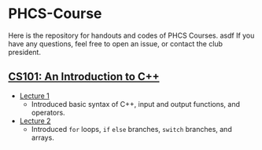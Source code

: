 # PHCS-Course
Here is the repository for handouts and codes of PHCS Courses.
asdf
If you have any questions, feel free to open an issue, or contact the club president.
## [CS101: An Introduction to C++](https://github.com/WilliamLi0623/PHCS-Course/tree/main/CS101)
- [Lecture 1](https://github.com/WilliamLi0623/PHCS-Course/tree/49bccce534ef7f41f1fdce88e249de82860bfb74/CS101/Lecture%201)
  - Introduced basic syntax of C++, input and output functions, and operators.
- [Lecture 2](https://github.com/WilliamLi0623/PHCS-Course/tree/49bccce534ef7f41f1fdce88e249de82860bfb74/CS101/Lecture%202)
  - Introduced `for` loops, `if` `else` branches, `switch` branches, and arrays.
